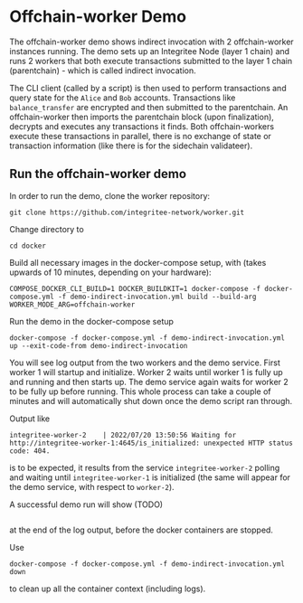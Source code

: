 # Offchain-worker Demo

The offchain-worker demo shows indirect invocation with 2 offchain-worker instances running.
The demo sets up an Integritee Node (layer 1 chain) and runs 2 workers that both execute transactions submitted to the layer 1 chain (parentchain) - which is called indirect invocation. 

The CLI client (called by a script) is then used to perform transactions and query state for the `Alice` and `Bob` accounts. Transactions like `balance_transfer` are encrypted and then submitted to the parentchain. An offchain-worker then imports the parentchain block (upon finalization), decrypts and executes any transactions it finds. Both offchain-workers execute these transactions in parallel, there is no exchange of state or transaction information (like there is for the sidechain validateer).

## Run the offchain-worker demo

In order to run the demo, clone the worker repository:
```
git clone https://github.com/integritee-network/worker.git
```

Change directory to
```
cd docker
```

Build all necessary images in the docker-compose setup, with (takes upwards of 10 minutes, depending on your hardware):
```
COMPOSE_DOCKER_CLI_BUILD=1 DOCKER_BUILDKIT=1 docker-compose -f docker-compose.yml -f demo-indirect-invocation.yml build --build-arg WORKER_MODE_ARG=offchain-worker
```

Run the demo in the docker-compose setup
```
docker-compose -f docker-compose.yml -f demo-indirect-invocation.yml up --exit-code-from demo-indirect-invocation
```

You will see log output from the two workers and the demo service. First worker 1 will startup and initialize. Worker 2 waits until worker 1 is fully up and running and then starts up. The demo service again waits for worker 2 to be fully up before running. This whole process can take a couple of minutes and will automatically shut down once the demo script ran through.

Output like
```
integritee-worker-2    | 2022/07/20 13:50:56 Waiting for http://integritee-worker-1:4645/is_initialized: unexpected HTTP status code: 404.
```
is to be expected, it results from the service `integritee-worker-2` polling and waiting until `integritee-worker-1` is initialized (the same will appear for the demo service, with respect to `worker-2`).

A successful demo run will show (TODO)
```

```
at the end of the log output, before the docker containers are stopped.

Use
```
docker-compose -f docker-compose.yml -f demo-indirect-invocation.yml down
```
to clean up all the container context (including logs).
